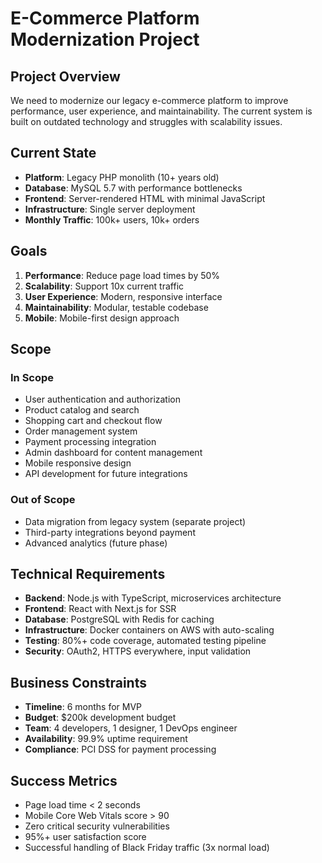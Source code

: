 # E-Commerce Platform Modernization Project

## Project Overview
We need to modernize our legacy e-commerce platform to improve performance, user experience, and maintainability. The current system is built on outdated technology and struggles with scalability issues.

## Current State
- **Platform**: Legacy PHP monolith (10+ years old)
- **Database**: MySQL 5.7 with performance bottlenecks
- **Frontend**: Server-rendered HTML with minimal JavaScript
- **Infrastructure**: Single server deployment
- **Monthly Traffic**: 100k+ users, 10k+ orders

## Goals
1. **Performance**: Reduce page load times by 50%
2. **Scalability**: Support 10x current traffic
3. **User Experience**: Modern, responsive interface
4. **Maintainability**: Modular, testable codebase
5. **Mobile**: Mobile-first design approach

## Scope
### In Scope
- User authentication and authorization
- Product catalog and search
- Shopping cart and checkout flow
- Order management system
- Payment processing integration
- Admin dashboard for content management
- Mobile responsive design
- API development for future integrations

### Out of Scope
- Data migration from legacy system (separate project)
- Third-party integrations beyond payment
- Advanced analytics (future phase)

## Technical Requirements
- **Backend**: Node.js with TypeScript, microservices architecture
- **Frontend**: React with Next.js for SSR
- **Database**: PostgreSQL with Redis for caching
- **Infrastructure**: Docker containers on AWS with auto-scaling
- **Testing**: 80%+ code coverage, automated testing pipeline
- **Security**: OAuth2, HTTPS everywhere, input validation

## Business Constraints
- **Timeline**: 6 months for MVP
- **Budget**: $200k development budget
- **Team**: 4 developers, 1 designer, 1 DevOps engineer
- **Availability**: 99.9% uptime requirement
- **Compliance**: PCI DSS for payment processing

## Success Metrics
- Page load time < 2 seconds
- Mobile Core Web Vitals score > 90
- Zero critical security vulnerabilities
- 95%+ user satisfaction score
- Successful handling of Black Friday traffic (3x normal load)